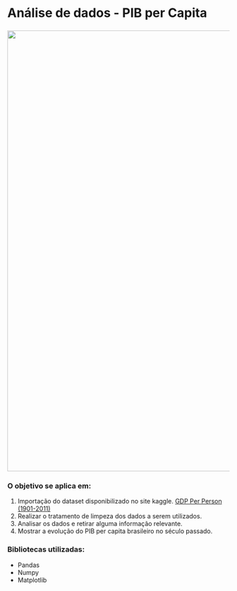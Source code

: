 # Análise de dados - PIB per Capita

### <img src="https://i.imgur.com/9gwdYwU.png" width="1000"> 

### O objetivo se aplica em:
1. Importação do dataset disponibilizado no site kaggle.  [GDP Per Person (1901-2011)](https://www.kaggle.com/divyansh22/gdp-per-person-19012011?select=GDP.csv)
2. Realizar o tratamento de limpeza dos dados a serem utilizados. 
3. Analisar os dados e retirar alguma informação relevante.
4. Mostrar a evolução do PIB per capita brasileiro no século passado. 

### Bibliotecas utilizadas:
- Pandas
- Numpy
- Matplotlib
